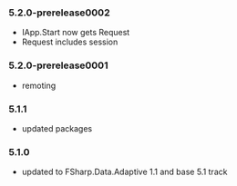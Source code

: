 ### 5.2.0-prerelease0002
 - IApp.Start now gets Request
 - Request includes session


### 5.2.0-prerelease0001
 - remoting

### 5.1.1
 - updated packages

### 5.1.0
- updated to FSharp.Data.Adaptive 1.1 and base 5.1 track

